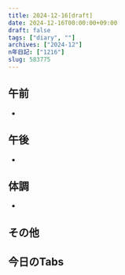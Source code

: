 ```yaml
---
title: 2024-12-16[draft]
date: 2024-12-16T00:00:00+09:00
draft: false
tags: ["diary", ""]
archives: ["2024-12"]
n年日記: ["1216"]
slug: 583775
---
```

## 午前
- 
## 午後
- 
## 体調
- 
## その他
## 今日のTabs